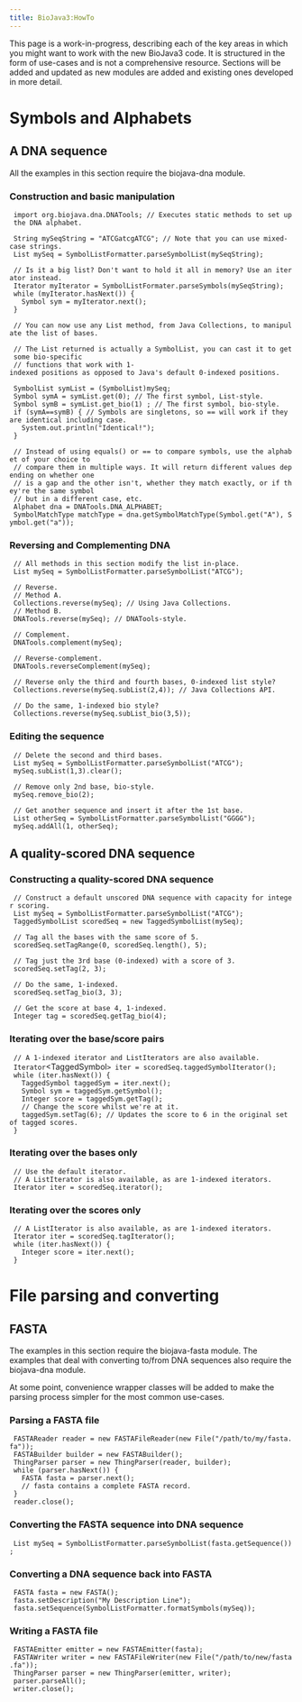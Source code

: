 ```yaml
---
title: BioJava3:HowTo
---
```


This page is a work-in-progress, describing each of the key areas in
which you might want to work with the new BioJava3 code. It is
structured in the form of use-cases and is not a comprehensive resource.
Sections will be added and updated as new modules are added and existing
ones developed in more detail.

Symbols and Alphabets
=====================

A DNA sequence
--------------

All the examples in this section require the biojava-dna module.

### Construction and basic manipulation

` import org.biojava.dna.DNATools; // Executes static methods to set up the DNA alphabet.`  
` `  
` String mySeqString = "ATCGatcgATCG"; // Note that you can use mixed-case strings.`  
` List`<Symbol>` mySeq = SymbolListFormatter.parseSymbolList(mySeqString);`  
` `  
` // Is it a big list? Don't want to hold it all in memory? Use an iterator instead.`  
` Iterator`<Symbol>` myIterator = SymbolListFormater.parseSymbols(mySeqString);`  
` while (myIterator.hasNext()) {`  
`   Symbol sym = myIterator.next();`  
` }`  
`  `  
` // You can now use any List method, from Java Collections, to manipulate the list of bases.`  
` `  
` // The List returned is actually a SymbolList, you can cast it to get some bio-specific`  
` // functions that work with 1-indexed positions as opposed to Java's default 0-indexed positions.`  
` `  
` SymbolList symList = (SymbolList)mySeq;  `  
` Symbol symA = symList.get(0); // The first symbol, List-style.`  
` Symbol symB = symList.get_bio(1) ; // The first symbol, bio-style. `  
` if (symA==symB) { // Symbols are singletons, so == will work if they are identical including case.`  
`   System.out.println("Identical!");`  
` }`  
` `  
` // Instead of using equals() or == to compare symbols, use the alphabet of your choice to`  
` // compare them in multiple ways. It will return different values depending on whether one`  
` // is a gap and the other isn't, whether they match exactly, or if they're the same symbol`  
` // but in a different case, etc.`  
` Alphabet dna = DNATools.DNA_ALPHABET;`  
` SymbolMatchType matchType = dna.getSymbolMatchType(Symbol.get("A"), Symbol.get("a"));`

### Reversing and Complementing DNA

` // All methods in this section modify the list in-place.`  
` List`<Symbol>` mySeq = SymbolListFormatter.parseSymbolList("ATCG");`  
` `  
` // Reverse.`  
` // Method A.`  
` Collections.reverse(mySeq); // Using Java Collections.`  
` // Method B.`  
` DNATools.reverse(mySeq); // DNATools-style.`  
` `  
` // Complement.`  
` DNATools.complement(mySeq);`  
` `  
` // Reverse-complement.`  
` DNATools.reverseComplement(mySeq);`  
`   `  
` // Reverse only the third and fourth bases, 0-indexed list style?`  
` Collections.reverse(mySeq.subList(2,4)); // Java Collections API.`  
`   `  
` // Do the same, 1-indexed bio style?`  
` Collections.reverse(mySeq.subList_bio(3,5));`

### Editing the sequence

` // Delete the second and third bases.`  
` List`<Symbol>` mySeq = SymbolListFormatter.parseSymbolList("ATCG");`  
` mySeq.subList(1,3).clear();`  
` `  
` // Remove only 2nd base, bio-style.`  
` mySeq.remove_bio(2);`  
` `  
` // Get another sequence and insert it after the 1st base.`  
` List`<Symbol>` otherSeq = SymbolListFormatter.parseSymbolList("GGGG");`  
` mySeq.addAll(1, otherSeq);`

A quality-scored DNA sequence
-----------------------------

### Constructing a quality-scored DNA sequence

` // Construct a default unscored DNA sequence with capacity for integer scoring.`  
` List`<Symbol>` mySeq = SymbolListFormatter.parseSymbolList("ATCG");`  
` TaggedSymbolList`<Integer>` scoredSeq = new TaggedSymbolList`<Integer>`(mySeq);`  
` `  
` // Tag all the bases with the same score of 5.`  
` scoredSeq.setTagRange(0, scoredSeq.length(), 5);`  
` `  
` // Tag just the 3rd base (0-indexed) with a score of 3.`  
` scoredSeq.setTag(2, 3);`  
` `  
` // Do the same, 1-indexed.`  
` scoredSeq.setTag_bio(3, 3);`  
` `  
` // Get the score at base 4, 1-indexed.`  
` Integer tag = scoredSeq.getTag_bio(4);`

### Iterating over the base/score pairs

` // A 1-indexed iterator and ListIterators are also available.`  
` Iterator`<TaggedSymbol<Integer>`> iter = scoredSeq.taggedSymbolIterator();`  
` while (iter.hasNext()) {`  
`   TaggedSymbol`<Integer>` taggedSym = iter.next();`  
`   Symbol sym = taggedSym.getSymbol();`  
`   Integer score = taggedSym.getTag();`  
`   // Change the score whilst we're at it.`  
`   taggedSym.setTag(6); // Updates the score to 6 in the original set of tagged scores.`  
` }`

### Iterating over the bases only

` // Use the default iterator.`  
` // A ListIterator is also available, as are 1-indexed iterators.`  
` Iterator`<Symbol>` iter = scoredSeq.iterator();`

### Iterating over the scores only

` // A ListIterator is also available, as are 1-indexed iterators.`  
` Iterator`<Integer>` iter = scoredSeq.tagIterator();`  
` while (iter.hasNext()) {`  
`   Integer score = iter.next();`  
` }`

File parsing and converting
===========================

FASTA
-----

The examples in this section require the biojava-fasta module. The
examples that deal with converting to/from DNA sequences also require
the biojava-dna module.

At some point, convenience wrapper classes will be added to make the
parsing process simpler for the most common use-cases.

### Parsing a FASTA file

` FASTAReader reader = new FASTAFileReader(new File("/path/to/my/fasta.fa"));`  
` FASTABuilder builder = new FASTABuilder();`  
` ThingParser`<FASTA>` parser = new ThingParser`<FASTA>`(reader, builder);`  
` while (parser.hasNext()) {`  
`   FASTA fasta = parser.next(); `  
`   // fasta contains a complete FASTA record.`  
` }`  
` reader.close();`

### Converting the FASTA sequence into DNA sequence

` List`<Symbol>` mySeq = SymbolListFormatter.parseSymbolList(fasta.getSequence());`

### Converting a DNA sequence back into FASTA

` FASTA fasta = new FASTA();`  
` fasta.setDescription("My Description Line");`  
` fasta.setSequence(SymbolListFormatter.formatSymbols(mySeq));`

### Writing a FASTA file

` FASTAEmitter emitter = new FASTAEmitter(fasta);`  
` FASTAWriter writer = new FASTAFileWriter(new File("/path/to/new/fasta.fa"));`  
` ThingParser`<FASTA>` parser = new ThingParser`<FASTA>`(emitter, writer);`  
` parser.parseAll();`  
` writer.close();`
